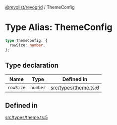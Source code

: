 [@revolist/revogrid](README.md) / ThemeConfig

# Type Alias: ThemeConfig

```ts
type ThemeConfig: {
  rowSize: number;
};
```

## Type declaration

| Name | Type | Defined in |
| ------ | ------ | ------ |
| `rowSize` | `number` | [src/types/theme.ts:6](https://github.com/revolist/revogrid/blob/5b9d5acc12b1e8b58b94bf47dcbc001b6b394655/src/types/theme.ts#L6) |

## Defined in

[src/types/theme.ts:5](https://github.com/revolist/revogrid/blob/5b9d5acc12b1e8b58b94bf47dcbc001b6b394655/src/types/theme.ts#L5)
